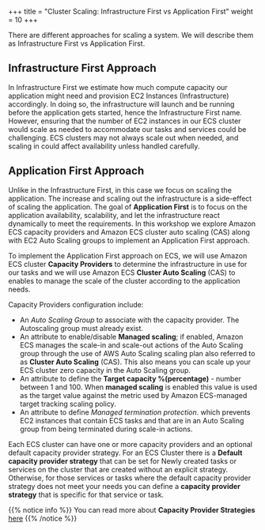 +++
title = "Cluster Scaling: Infrastructure First vs Application First"
weight = 10
+++

There are different approaches for scaling a system. We will describe them as Infrastructure First vs Application First.

## Infrastructure First Approach

In Infrastructure First we estimate how much compute capacity our application might need and provision EC2 Instances (Infrastructure) accordingly. In doing so, the infrastructure will launch and be running before the application gets started, hence the Infrastructure First name. However, ensuring that the number of EC2 instances in our ECS cluster would scale as needed to accommodate our tasks and services could be challenging.  ECS clusters may not always scale out when needed, and scaling in could affect availability unless handled carefully.


## Application First Approach

Unlike in the Infrastructure First, in this case we focus on scaling the application. The increase and scaling out the infrastructure is a side-effect of scaling the application. The goal of **Application First** is to focus on the application availability, scalability, and let the infrastructure react dynamically to meet the requirements. In this workshop we explore Amazon ECS capacity providers and Amazon ECS cluster auto scaling (CAS) along with EC2 Auto Scaling groups to implement an Application First approach.

To implement the Application First approach on ECS, we will use Amazon ECS cluster **Capacity Providers** to determine the infrastructure in use for our tasks and we will use Amazon ECS **Cluster Auto Scaling** (CAS) to enables to manage the scale of the cluster according to the application needs.

Capacity Providers configuration include:

* An *Auto Scaling Group* to associate with the capacity provider. The Autoscaling group must already exist.
* An attribute to enable/disable **Managed scaling**; if enabled, Amazon ECS manages the scale-in and scale-out actions of the Auto Scaling group through the use of AWS Auto Scaling scaling plan also referred to as **Cluster Auto Scaling** (CAS). This also means you can scale up your ECS cluster zero capacity in the Auto Scaling group.  
* An attribute to define the **Target capacity %(percentage)** - number between 1 and 100. When **managed scaling** is enabled this value is used as the target value against the metric used by Amazon ECS-managed target tracking scaling policy. 
* An attribute to define *Managed termination protection*. which prevents EC2 instances that contain ECS tasks and that are in an Auto Scaling group from being terminated during scale-in actions.


Each ECS cluster can have one or more capacity providers and an optional default capacity provider strategy. For an ECS Cluster there is a **Default capacity provider strategy** that can be set for Newly created tasks or services on the cluster that are created without an explicit strategy. Otherwise, for those services or tasks where the default capacity provider strategy does not meet your needs you can define a **capacity provider strategy** that is specific for that service or task.

{{% notice info %}}
You can read more about **Capacity Provider Strategies** [here](https://docs.aws.amazon.com/AmazonECS/latest/developerguide/cluster-capacity-providers.html)
{{% /notice %}}

